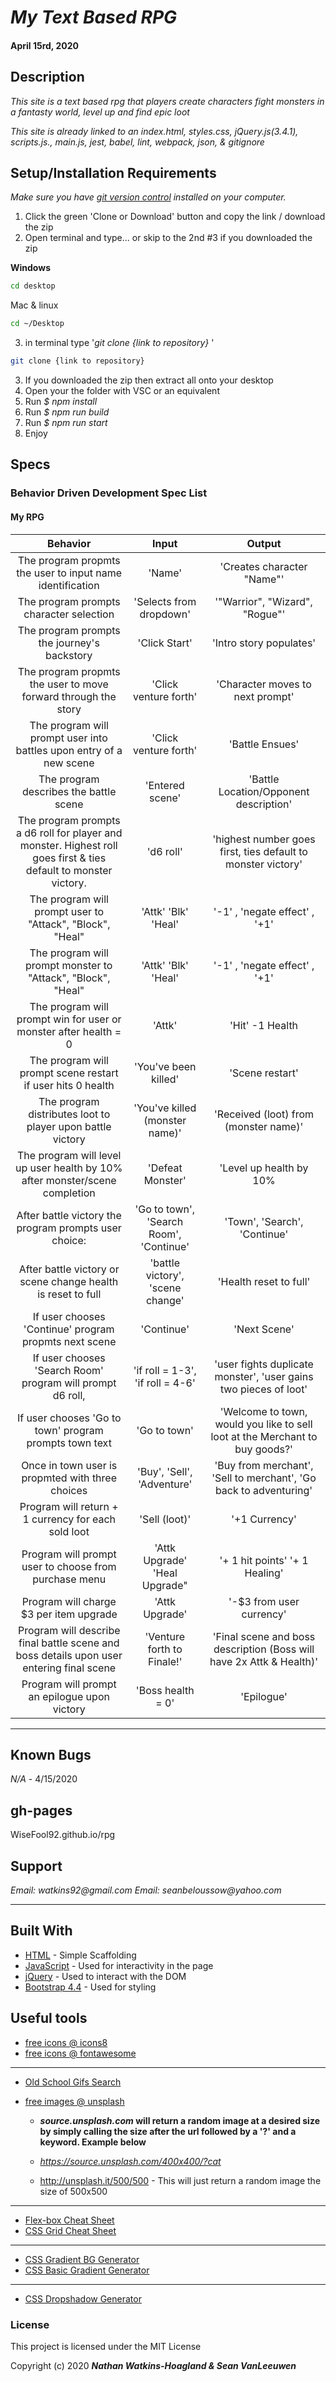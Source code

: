 # _My Text Based RPG_

#### April 15rd, 2020

## Description

_This site is a text based rpg that players create characters fight monsters in a fantasty world, level up and find epic loot_

_This site is already linked to an index.html, styles.css, jQuery.js(3.4.1), scripts.js., main.js, jest, babel, lint, webpack, json, & gitignore_

## Setup/Installation Requirements

_Make sure you have [git version control](https://git-scm.com/downloads) installed on your computer._

1. Click the green 'Clone or Download' button and copy the link / download the zip
2. Open terminal and type... or skip to the 2nd #3 if you downloaded the zip

**Windows**

```sh
cd desktop
```

Mac & linux

```sh
cd ~/Desktop
```

3.  in terminal type '_git clone {link to repository}_ '

```sh
git clone {link to repository}
```
3. If you downloaded the zip then extract all onto your desktop
4. Open your the folder with VSC or an equivalent
5. Run _$ npm install_
6. Run _$ npm run build_
7. Run _$ npm run start_
8. Enjoy

## Specs

### Behavior Driven Development Spec List
#### My RPG
|                          Behavior                          | Input  | Output  |
| :--------------------------------------------------------: | :----: | :-----: |
| The program propmts the user to input name identification | 'Name' | 'Creates character "Name"' |
| The program prompts character selection | 'Selects from dropdown' | '"Warrior", "Wizard", "Rogue"' |
| The program prompts the journey's backstory | 'Click Start' | 'Intro story populates' |
| The program propmts the user to move forward through the story | 'Click venture forth' | 'Character moves to next prompt' |
| The program will prompt user into battles upon entry of a new scene | 'Click venture forth' | 'Battle Ensues' |
| The program describes the battle scene | 'Entered scene' | 'Battle Location/Opponent description' |
| The program prompts a d6 roll for player and monster. Highest roll goes first & ties default to monster victory. | 'd6 roll' | 'highest number goes first, ties default to monster victory' |
| The program will prompt user to "Attack", "Block", "Heal" |  'Attk' 'Blk' 'Heal' | '-1' , 'negate effect' , '+1' |
| The program will prompt monster to "Attack", "Block", "Heal" |  'Attk' 'Blk' 'Heal' | '-1' , 'negate effect' , '+1' |
| The program will prompt win for user or monster after health = 0 | 'Attk' | 'Hit' -1 Health |
| The program will prompt scene restart if user hits 0 health | 'You've been killed' | 'Scene restart' |
| The program distributes loot to player upon battle victory | 'You've killed (monster name)' | 'Received (loot) from (monster name)' |
| The program will level up user health by 10% after monster/scene completion | 'Defeat Monster' | 'Level up health by 10% |  
| After battle victory the program prompts user choice: | 'Go to town', 'Search Room', 'Continue' | 'Town', 'Search', 'Continue' |
| After battle victory or scene change health is reset to full | 'battle victory', 'scene change' | 'Health reset to full' |
| If user chooses 'Continue' program propmts next scene | 'Continue' | 'Next Scene' |
| If user chooses 'Search Room' program will prompt d6 roll, | 'if roll = 1-3', 'if roll = 4-6'| 'user fights duplicate monster', 'user gains two pieces of loot' |
| If user chooses 'Go to town' program prompts town text | 'Go to town' | 'Welcome to town, would you like to sell loot at the Merchant to buy goods?' |
| Once in town user is propmted with three choices | 'Buy', 'Sell', 'Adventure' | 'Buy from merchant', 'Sell to merchant', 'Go back to adventuring' |
| Program will return + 1 currency for each sold loot| 'Sell (loot)' | '+1 Currency' |
| Program will prompt user to choose from purchase menu | 'Attk Upgrade' 'Heal Upgrade" | '+ 1 hit points' '+ 1 Healing' |
| Program will charge $3 per item upgrade | 'Attk Upgrade' | '-$3 from user currency' |
| Program will describe final battle scene and boss details upon user entering final scene | 'Venture forth to Finale!' | 'Final scene and boss description (Boss will have 2x Attk & Health)' |
| Program will prompt an epilogue upon victory | 'Boss health = 0' | 'Epilogue' |

---
## Known Bugs

_N/A_ - 4/15/2020

## gh-pages

WiseFool92.github.io/rpg

## Support

_Email: watkins92@gmail.com_
_Email: seanbeloussow@yahoo.com_

---
## Built With

- [HTML](https://developer.mozilla.org/en-US/docs/Web/HTML) - Simple Scaffolding
- [JavaScript](https://developer.mozilla.org/en-US/docs/Web/JavaScript) - Used for interactivity in the page
- [jQuery](https://jquery.com/) - Used to interact with the DOM
- [Bootstrap 4.4](https://getbootstrap.com/) - Used for styling

## Useful tools

- [free icons @ icons8](https://icons8.com/)
- [free icons @ fontawesome](https://fontawesome.com/)

---

- [Old School Gifs Search](https://gifcities.org/)
- [free images @ unsplash](https://unsplash.com/)

  - **_source.unsplash.com_ will return a random image at a desired size by simply calling the size after the url followed by a '?' and a keyword. Example below**

  - _https://source.unsplash.com/400x400/?cat_
  - http://unsplash.it/500/500 - This will just return a random image the size of 500x500

---

- [Flex-box Cheat Sheet](http://yoksel.github.io/flex-cheatsheet/)
- [CSS Grid Cheat Sheet](http://grid.malven.co/)

---

- [CSS Gradient BG Generator](https://mycolor.space/gradient)
- [CSS Basic Gradient Generator](https://cssgradient.io/)

---

- [CSS Dropshadow Generator](https://cssgenerator.org/box-shadow-css-generator.html)

### License

This project is licensed under the MIT License

Copyright (c) 2020 **_Nathan Watkins-Hoagland & Sean VanLeeuwen_**
